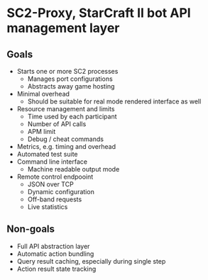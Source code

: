 # SC2-Proxy, StarCraft II bot API management layer

## Goals
* Starts one or more SC2 processes
    * Manages port configurations
    * Abstracts away game hosting
* Minimal overhead
    * Should be suitable for real mode rendered interface as well
* Resource management and limits
    * Time used by each participant
    * Number of API calls
    * APM limit
    * Debug / cheat commands
* Metrics, e.g. timing and overhead
* Automated test suite
* Command line interface
    * Machine readable output mode
* Remote control endpooint
    * JSON over TCP
    * Dynamic configuration
    * Off-band requests
    * Live statistics

## Non-goals
* Full API abstraction layer
* Automatic action bundling
* Query result caching, especially during single step
* Action result state tracking
